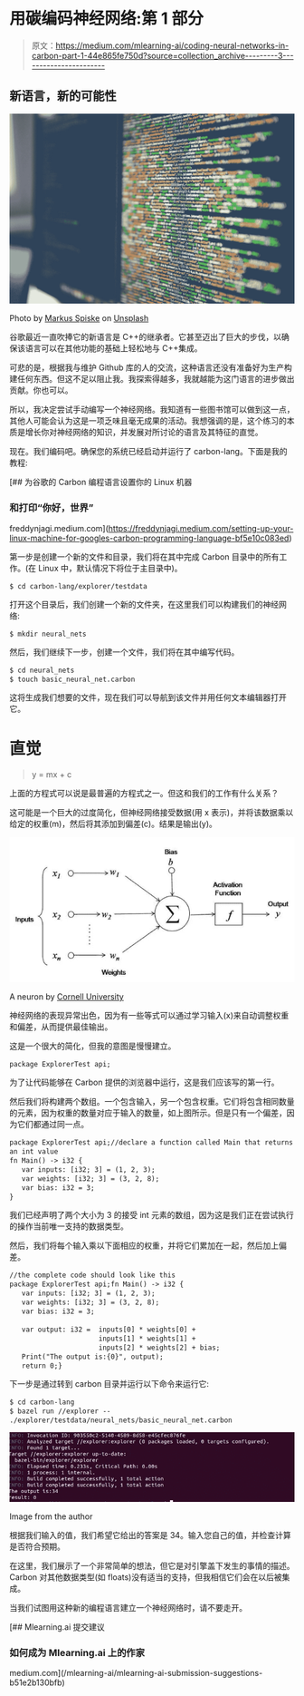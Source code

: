 # 用碳编码神经网络:第 1 部分

> 原文：<https://medium.com/mlearning-ai/coding-neural-networks-in-carbon-part-1-44e865fe750d?source=collection_archive---------3----------------------->

## 新语言，新的可能性

![](img/c693494699e3b81929183f2f95dea5a9.png)

Photo by [Markus Spiske](https://unsplash.com/@markusspiske?utm_source=medium&utm_medium=referral) on [Unsplash](https://unsplash.com?utm_source=medium&utm_medium=referral)

谷歌最近一直吹捧它的新语言是 C++的继承者。它甚至迈出了巨大的步伐，以确保该语言可以在其他功能的基础上轻松地与 C++集成。

可悲的是，根据我与维护 Github 库的人的交流，这种语言还没有准备好为生产构建任何东西。但这不足以阻止我。我探索得越多，我就越能为这门语言的进步做出贡献。你也可以。

所以，我决定尝试手动编写一个神经网络。我知道有一些图书馆可以做到这一点，其他人可能会认为这是一项乏味且毫无成果的活动。我想强调的是，这个练习的本质是增长你对神经网络的知识，并发展对所讨论的语言及其特征的直觉。

现在。我们编码吧。确保您的系统已经启动并运行了 carbon-lang。下面是我的教程:

[](https://freddynjagi.medium.com/setting-up-your-linux-machine-for-googles-carbon-programming-language-bf5e10c083ed) [## 为谷歌的 Carbon 编程语言设置你的 Linux 机器

### 和打印“你好，世界”

freddynjagi.medium.com](https://freddynjagi.medium.com/setting-up-your-linux-machine-for-googles-carbon-programming-language-bf5e10c083ed) 

第一步是创建一个新的文件和目录，我们将在其中完成 Carbon 目录中的所有工作。(在 Linux 中，默认情况下将位于主目录中)。

```
$ cd carbon-lang/explorer/testdata
```

打开这个目录后，我们创建一个新的文件夹，在这里我们可以构建我们的神经网络:

```
$ mkdir neural_nets
```

然后，我们继续下一步，创建一个文件，我们将在其中编写代码。

```
$ cd neural_nets
$ touch basic_neural_net.carbon
```

这将生成我们想要的文件，现在我们可以导航到该文件并用任何文本编辑器打开它。

# 直觉

> y = mx + c

上面的方程式可以说是最普遍的方程式之一。但这和我们的工作有什么关系？

这可能是一个巨大的过度简化，但神经网络接受数据(用 x 表示)，并将该数据乘以给定的权重(m)，然后将其添加到偏差(c)。结果是输出(y)。

![](img/f16aa2ff9c888174ea0c8f6c22a349cb.png)

A neuron by [Cornell University](https://blogs.cornell.edu/info2040/files/2015/09/VqOpE-1c4xc4y.jpg)

神经网络的表现异常出色，因为有一些等式可以通过学习输入(x)来自动调整权重和偏差，从而提供最佳输出。

这是一个很大的简化，但我的意图是慢慢建立。

```
package ExplorerTest api;
```

为了让代码能够在 Carbon 提供的浏览器中运行，这是我们应该写的第一行。

然后我们将构建两个数组。一个包含输入，另一个包含权重。它们将包含相同数量的元素，因为权重的数量对应于输入的数量，如上图所示。但是只有一个偏差，因为它们都通过同一点。

```
package ExplorerTest api;//declare a function called Main that returns an int value
fn Main() -> i32 {
   var inputs: [i32; 3] = (1, 2, 3);
   var weights: [i32; 3] = (3, 2, 8);
   var bias: i32 = 3;
}
```

我们已经声明了两个大小为 3 的接受 int 元素的数组，因为这是我们正在尝试执行的操作当前唯一支持的数据类型。

然后，我们将每个输入乘以下面相应的权重，并将它们累加在一起，然后加上偏差。

```
//the complete code should look like this
package ExplorerTest api;fn Main() -> i32 {
   var inputs: [i32; 3] = (1, 2, 3);
   var weights: [i32; 3] = (3, 2, 8);
   var bias: i32 = 3;

   var output: i32 =  inputs[0] * weights[0] +
                      inputs[1] * weights[1] +
                      inputs[2] * weights[2] + bias;
   Print("The output is:{0}", output);
   return 0;}
```

下一步是通过转到 carbon 目录并运行以下命令来运行它:

```
$ cd carbon-lang
$ bazel run //explorer -- ./explorer/testdata/neural_nets/basic_neural_net.carbon
```

![](img/7eba5655f97ca7de774ce85d3c8d463b.png)

Image from the author

根据我们输入的值，我们希望它给出的答案是 34。输入您自己的值，并检查计算是否符合预期。

在这里，我们展示了一个非常简单的想法，但它是对引擎盖下发生的事情的描述。Carbon 对其他数据类型(如 floats)没有适当的支持，但我相信它们会在以后被集成。

当我们试图用这种新的编程语言建立一个神经网络时，请不要走开。

[](/mlearning-ai/mlearning-ai-submission-suggestions-b51e2b130bfb) [## Mlearning.ai 提交建议

### 如何成为 Mlearning.ai 上的作家

medium.com](/mlearning-ai/mlearning-ai-submission-suggestions-b51e2b130bfb)